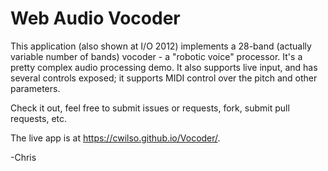 # Web Audio Vocoder

This application (also shown at I/O 2012) implements a 28-band (actually variable number of bands) vocoder - a "robotic voice" processor. It's a pretty complex audio processing demo.  It also supports live input, and has several controls exposed; it supports MIDI control over the pitch and other parameters.

Check it out, feel free to submit issues or requests, fork, submit pull requests, etc.

The live app is at https://cwilso.github.io/Vocoder/.

-Chris
